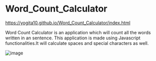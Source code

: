 # Word_Count_Calculator

https://yogita10.github.io/Word_Count_Calculator/index.html

Word Count Calculator is an application which will count all the words written in an sentence. This application is made using Javascript functionalities.It will calculate spaces and special characters as well. 

![image](https://user-images.githubusercontent.com/54748438/115203239-e2b71800-a114-11eb-8484-08a29c129e42.png)



